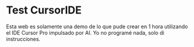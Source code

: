# Test CursorIDE

Esta web es solamente una demo de lo que pude crear en 1 hora utilizando el IDE Cursor Pro impulsado por AI.
Yo no programé nada, solo di instrucciones.